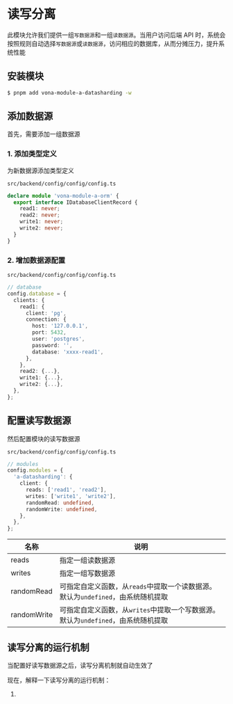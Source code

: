 # 读写分离

此模块允许我们提供一组`写数据源`和一组`读数据源`。当用户访问后端 API 时，系统会按照规则自动选择`写数据源`或`读数据源`，访问相应的数据库，从而分摊压力，提升系统性能

## 安装模块

``` bash
$ pnpm add vona-module-a-datasharding -w
```

## 添加数据源

首先，需要添加一组数据源

### 1. 添加类型定义

为新数据源添加类型定义

`src/backend/config/config/config.ts`

``` typescript
declare module 'vona-module-a-orm' {
  export interface IDatabaseClientRecord {
    read1: never;
    read2: never;
    write1: never;
    write2: never;
  }
}
```

### 2. 增加数据源配置

`src/backend/config/config/config.ts`

``` typescript
// database
config.database = {
  clients: {
    read1: {
      client: 'pg',
      connection: {
        host: '127.0.0.1',
        port: 5432,
        user: 'postgres',
        password: '',
        database: 'xxxx-read1',
      },
    },
    read2: {...},
    write1: {...},
    write2: {...},
  },
};
```

## 配置读写数据源

然后配置模块的读写数据源

`src/backend/config/config/config.ts`

``` typescript
// modules
config.modules = {
  'a-datasharding': {
    client: {
      reads: ['read1', 'read2'],
      writes: ['write1', 'write2'],
      randomRead: undefined,
      randomWrite: undefined,
    },
  },
};    
```

|名称|说明|
|--|--|
|reads|指定一组读数据源|
|writes|指定一组写数据源|
|randomRead|可指定自定义函数，从`reads`中提取一个读数据源。默认为`undefined`，由系统随机提取|
|randomWrite|可指定自定义函数，从`writes`中提取一个写数据源。默认为`undefined`，由系统随机提取|

## 读写分离的运行机制

当配置好读写数据源之后，读写分离机制就自动生效了

现在，解释一下读写分离的运行机制：

1. 


